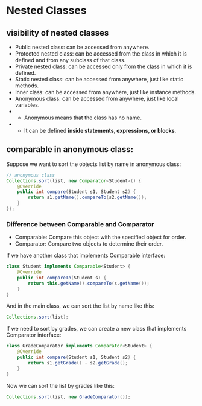 # Nested Classes

## visibility of nested classes
- Public nested class: can be accessed from anywhere.
- Protected nested class: can be accessed from the class in which it is defined and from any subclass of that class.
- Private nested class: can be accessed only from the class in which it is defined.
- Static nested class: can be accessed from anywhere, just like static methods.
- Inner class: can be accessed from anywhere, just like instance methods.
- Anonymous class: can be accessed from anywhere, just like local variables.
- + Anonymous means that the class has no name.
- + It can be defined **inside statements, expressions, or blocks**.

## comparable in anonymous class:
Suppose we want to sort the objects list by name in anonymous class:
```java
// anonymous class
Collections.sort(list, new Comparator<Student>() {
    @Override
    public int compare(Student s1, Student s2) {
        return s1.getName().compareTo(s2.getName());
    }
});
```

### Difference between Comparable and Comparator
- Comparable: Compare this object with the specified object for order.
- Comparator: Compare two objects to determine their order.

If we have another class that implements Comparable interface:
```java
class Student implements Comparable<Student> {
    @Override
    public int compareTo(Student s) {
        return this.getName().compareTo(s.getName());
    }
}
```
And in the main class, we can sort the list by name like this:
```java
Collections.sort(list);
```

If we need to sort by grades, we can create a new class that implements Comparator interface:
```java
class GradeComparator implements Comparator<Student> {
    @Override
    public int compare(Student s1, Student s2) {
        return s1.getGrade() - s2.getGrade();
    }
}
```
Now we can sort the list by grades like this:
```java
Collections.sort(list, new GradeComparator());
```